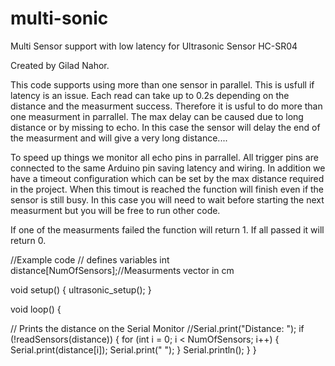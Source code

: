 # multi-sonic
Multi Sensor support with low latency for Ultrasonic Sensor HC-SR04

  Created by Gilad Nahor.

  This code supports using more than one sensor in parallel.
  This is usfull if latency is an issue.
  Each read can take up to 0.2s depending on the distance and the measurment success.
  Therefore it is usful to do more than one measurment in parrallel.
  The max delay can be caused due to long distance or by missing to echo.
  In this case the sensor will delay the end of the measurment and will give a very long distance....

  To speed up things we monitor all echo pins in parrallel.
  All trigger pins are connected to the same Arduino pin saving latency and wiring.
  In addition we have a timeout configuration which can be set by the max distance required in the project.
  When this timout is reached the function will finish even if the sensor is still busy.
  In this case you will need to wait before starting the next measurment but you will be free to run other code.

  If one of the measurments failed the function will return 1. If all passed it will return 0.
  
//Example code
// defines variables
int distance[NumOfSensors];//Measurments vector in cm

void setup() {
  ultrasonic_setup();
}

void loop() {

  // Prints the distance on the Serial Monitor
  //Serial.print("Distance: ");
  if (!readSensors(distance)) {
    for (int i = 0; i < NumOfSensors; i++) {
      Serial.print(distance[i]);
      Serial.print(" ");
    }
    Serial.println();
  }
}
